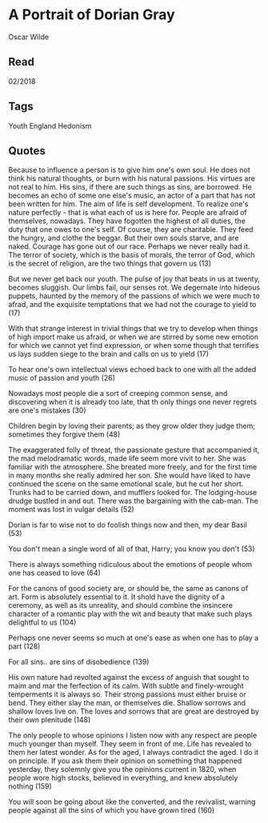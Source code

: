 # A Portrait of Dorian Gray
Oscar Wilde

## Read 
02/2018

## Tags 
Youth England Hedonism

## Quotes 
Because to influence a person is to give him one's own soul. He does not think his natural thoughts, or burn with his natural passions. His virtues are not real to him. His sins, if there are such things as sins, are borrowed. He becomes an echo of some one else's music, an actor of a part that has not been written for him. The aim of life is self development. To realize one's nature perfectly - that is what each of us is here for. People are afraid of themselves, nowadays. They have fogotten the highest of all duties, the duty that one owes to one's self. Of course, they are charitable. They feed the hungry, and clothe the beggar. But their own souls starve, and are naked. Courage has gone out of our race. Perhaps we never really had it. The terror of society, which is the basis of morals, the terror of God, which is the secret of religion, are the two things that govern us (13)

But we never get back our youth. The pulse of joy that beats in us at twenty, becomes sluggish. Our limbs fail, our senses rot. We degernate into hideous puppets, haunted by the memory of the passions of which we were much to afrad, and the exquisite temptations that we had not the courage to yield to (17)

With that strange interest in trivial things that we try to develop when things of high import make us afraid, or when we are stirred by some new emotion for which we cannot yet find expression, or when some though that terrifies us lays sudden siege to the brain and calls on us to yield (17)

To hear one's own intellectual views echoed back to one with all the added music of passion and youth (26)

Nowadays most people die a sort of creeping common sense, and discovering when it is already too late, that th only things one never regrets are one's mistakes (30)

Children begin by loving their parents; as they grow older they judge them; sometimes they forgive them (48)

The exaggerated folly of threat, the passionate gesture that accompanied it, the mad melodramatic words, made life seem more vivit to her. She was familiar with the atmosphere. She breated more freely, and for the first time in many months she really admired her son. She would have liked to have continued the scene on the same emotional scale, but he cut her short. Trunks had to be carried down, and mufflers looked for. The lodging-house drudge bustled in and out. There was the bargaining with the cab-man. The moment was lost in vulgar details (52)

Dorian is far to wise not to do foolish things now and then, my dear Basil (53)

You don't mean a single word of all of that, Harry; you know you don't (53)

There is always something ridiculous about the emotions of people whom one has ceased to love (64)

For the canons of good society are, or should be, the same as canons of art. Form is absolutely essential to it. It shold have the dignity of a ceremony, as well as its unreality, and should combine the insincere character of a romantic play with the wit and beauty that make such plays delightful to us (104)

Perhaps one never seems so much at one's ease as when one has to play a part (128)

For all sins.. are sins of disobedience (139)

His own nature had revolted against the excess of anguish that sought to maim and mar the ferfection of its calm. With subtle and finely-wrought temperments it is always so. Their strong passions must either bruise or bend. They either slay the man, or themselves die. Shallow sorrows and shallow loves live on. The loves and sorrows that are great are destroyed by their own plenitude (148)

The only people to whose opinions I listen now with any respect are people much younger than myself. They seem in front of me. Life has revealed to them her latest wonder. As for the aged, I always contradict the aged. I do it on principle. If you ask them their opinion on something that happened yesterday, they solemnly give you the opinions current in 1820, when people wore high stocks, believed in everything, and knew absolutely nothing (159)

You will soon be going about like the converted, and the revivalist, warning people against all the sins of which you have grown tired (160)



